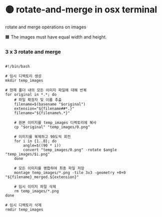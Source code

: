 # 🟡  rotate-and-merge in osx terminal 

rotate and merge operations on images

🟧 The images must have equal width and height.




### 3 x 3 rotate and merge 

```

#!/bin/bash

# 임시 디렉토리 생성
mkdir temp_images

# 현재 폴더 내의 모든 이미지 파일에 대해 반복
for original in *.*; do
    # 파일 확장자 및 이름 추출
    filename=$(basename "$original")
    extension="${filename##*.}"
    filename="${filename%.*}"

    # 원본 이미지를 temp_images 디렉토리에 복사
    cp "$original" "temp_images/0.png"

    # 이미지를 복제하고 90도씩 회전
    for i in {1..8}; do
        angle=$((90 * i))
        convert "temp_images/0.png" -rotate $angle "temp_images/$i.png"
    done

    # 모든 이미지를 병합하여 최종 파일 저장
    montage temp_images/*.png -tile 3x3 -geometry +0+0 "${filename}_merged.${extension}"

    # 임시 이미지 파일 삭제
    rm temp_images/*.png
done

# 임시 디렉토리 삭제
rmdir temp_images


```
